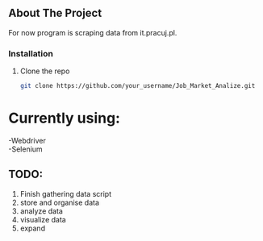 ## About The Project

For now program is scraping data from it.pracuj.pl.

### Installation

1. Clone the repo
   ```sh
   git clone https://github.com/your_username/Job_Market_Analize.git
   ```

# Currently using:</br>
-Webdriver</br>
-Selenium</br>

## TODO: </br>
1. Finish gathering data script
2. store and organise data
3. analyze data
4. visualize data
5. expand
